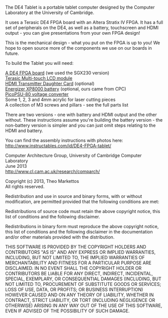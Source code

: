 The DE4 Tablet is a portable tablet computer designed by the Computer
Laboratory at the University of Cambridge.

It uses a Terasic DE4 FPGA board with an Altera Stratix IV FPGA.  It has a
full set of peripherals on the DE4, as well as a battery, touchscreen and
HDMI output - you can give presentations from your own FPGA design!

This is the mechanical design - what you put on the FPGA is up to you!
We hope to open source more of the components we use on our boards in
future.

To build the Tablet you will need:

[A DE4 FPGA board](http://de4.terasic.com.tw) (we used the SGX230 version)  
[Terasic Multi-touch LCD module](http://www.terasic.com.tw/cgi-bin/page/archive.pl?Language=English&CategoryNo=68&No=653)  
[HDMI Transmitter Daughter Card](http://www.terasic.com.tw/cgi-bin/page/archive.pl?Language=English&CategoryNo=66&No=582) (optional)  
[Energizer XP8000 battery](http://www.energizerpowerpacks.com/uk/products/xp8000/) (optional, ours came from CPC)  
[PicoPSU-80 voltage converter](http://www.mini-itx.com/store/psu)  
Some 1, 2, 3 and 4mm acrylic for laser cutting pieces  
A collection of M3 screws and pillars - see the full parts list  

There are two versions - one with battery and HDMI output and the other
without.  These instructions assume you're building the battery version -
the non-battery version is simpler and you can just omit steps relating to
the HDMI and battery.

You can find the assembly instructions with photos here:
http://www.instructables.com/id/DE4-FPGA-tablet/


Computer Architecture Group, University of Cambridge Computer Laboratory  
June 2013  
http://www.cl.cam.ac.uk/research/comparch/  


Copyright (c) 2013, Theo Markettos  
All rights reserved.  

Redistribution and use in source and binary forms, with or without
modification, are permitted provided that the following conditions are met:

Redistributions of source code must retain the above copyright notice, this
list of conditions and the following disclaimer.

Redistributions in binary form must reproduce the above copyright notice,
this list of conditions and the following disclaimer in the documentation
and/or other materials provided with the distribution.

THIS SOFTWARE IS PROVIDED BY THE COPYRIGHT HOLDERS AND CONTRIBUTORS "AS IS"
AND ANY EXPRESS OR IMPLIED WARRANTIES, INCLUDING, BUT NOT LIMITED TO, THE
IMPLIED WARRANTIES OF MERCHANTABILITY AND FITNESS FOR A PARTICULAR PURPOSE
ARE DISCLAIMED.  IN NO EVENT SHALL THE COPYRIGHT HOLDER OR CONTRIBUTORS BE
LIABLE FOR ANY DIRECT, INDIRECT, INCIDENTAL, SPECIAL, EXEMPLARY, OR
CONSEQUENTIAL DAMAGES (INCLUDING, BUT NOT LIMITED TO, PROCUREMENT OF
SUBSTITUTE GOODS OR SERVICES; LOSS OF USE, DATA, OR PROFITS; OR BUSINESS
INTERRUPTION) HOWEVER CAUSED AND ON ANY THEORY OF LIABILITY, WHETHER IN
CONTRACT, STRICT LIABILITY, OR TORT (INCLUDING NEGLIGENCE OR OTHERWISE)
ARISING IN ANY WAY OUT OF THE USE OF THIS SOFTWARE, EVEN IF ADVISED OF THE
POSSIBILITY OF SUCH DAMAGE.

